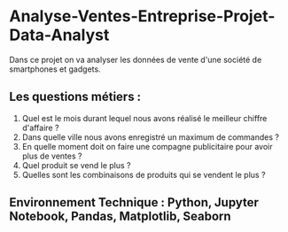 # Analyse-Ventes-Entreprise-Projet-Data-Analyst
Dans ce projet on va analyser les données de vente d'une société de smartphones et gadgets.

## Les questions métiers :
1. Quel est le mois durant lequel nous avons réalisé le meilleur chiffre d'affaire ?
2. Dans quelle ville nous avons enregistré un maximum de commandes ?
3. En quelle moment doit on faire une compagne publicitaire pour avoir plus de ventes ?
4. Quel produit se vend le plus ?
5. Quelles sont les combinaisons de produits qui se vendent le plus ?

## Environnement Technique : Python, Jupyter Notebook, Pandas, Matplotlib, Seaborn
